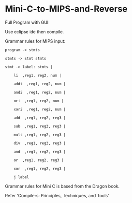 # Mini-C-to-MIPS-and-Reverse
Full Program with GUI

Use eclipse ide then compile.

Grammar rules for MIPS input:

    program -> stmts

    stmts -> stmt stmts

    stmt -> label: stmts |

        li  ,reg1, reg2, num |
        
        addi  ,reg1, reg2, num |
        
        andi  ,reg1, reg2, num |
        
        ori  ,reg1, reg2, num |
        
        xori  ,reg1, reg2, num |
        
        add  ,reg1, reg2, reg3 |
        
        sub  ,reg1, reg2, reg3 |
        
        mult ,reg1, reg2, reg3 |
        
        div  ,reg1, reg2, reg3 |
        
        and  ,reg1, reg2, reg3 |
        
        or  ,reg1, reg2, reg3 |
        
        xor  ,reg1, reg2, reg3 |
        
        j label
        
 Grammar rules for Mini C is based from the Dragon book.
 
 Refer 'Compilers: Principles, Techniques, and Tools'
